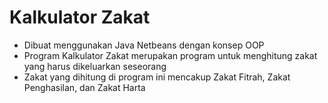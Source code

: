 # Kalkulator Zakat

- Dibuat menggunakan Java Netbeans dengan konsep OOP
- Program Kalkulator Zakat merupakan program untuk menghitung zakat yang harus dikeluarkan seseorang
- Zakat yang dihitung di program ini mencakup Zakat Fitrah, Zakat Penghasilan, dan Zakat Harta
